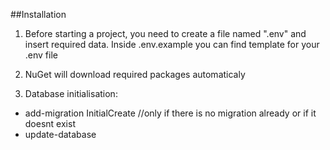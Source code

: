 ##Installation

1. Before starting a project, you need to create a file named ".env" and insert required data. 
Inside .env.example you can find template for your .env file

2. NuGet will download required packages automaticaly

3. Database initialisation:

- add-migration InitialCreate //only if there is no migration already or if it doesnt exist
- update-database